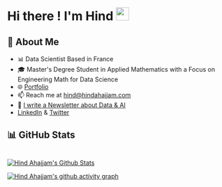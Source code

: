 
# Hi there ! I'm Hind <img src="https://raw.githubusercontent.com/MartinHeinz/MartinHeinz/master/wave.gif" width="30px">

## 📖 About Me

- 📊 Data Scientist Based in France
- 🎓 Master's Degree Student in Applied Mathematics with a Focus on Engineering Math for Data Science
- 🌐 <a href = "https://www.hindahajjam.com"> Portfolio </a>
- 📫 Reach me at <a href = "mailto: hind@hindahajjam.com/"> hind@hindahajjam.com </a>
- 📰 <a href = "https://hindahajjam.substack.com/"> I write a Newsletter about Data & AI</a> 
- <a href = "https://www.linkedin.com/in/hindahajjam/">LinkedIn</a> & <a href = "https://twitter.com/hindahajjam">Twitter</a>




 ## 📊 GitHub Stats

 <br/>
 <a href="http://hindahajjam.com/">
<img alt="Hind Ahajjam's Github Stats" src="https://github-readme-stats.vercel.app/api?username=hindahajjam&show_icons=true&count_private=true&theme=tokyonight&hide_border=true&bg_color=0D1117" /> </a>



[![Hind Ahajjam's github activity graph](https://github-readme-activity-graph.cyclic.app/graph?username=hindahajjam&theme=react-dark&hide_border=true)](https://github.com/hindahajjam/github-readme-activity-graph)




